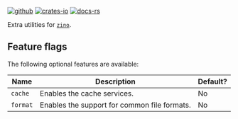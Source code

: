 [![github]](https://github.com/photino/zino)
[![crates-io]](https://crates.io/crates/zino-extra)
[![docs-rs]](https://docs.rs/zino-extra)

[github]: https://img.shields.io/badge/github-8da0cb?labelColor=555555&logo=github
[crates-io]: https://img.shields.io/badge/crates.io-fc8d62?labelColor=555555&logo=rust
[docs-rs]: https://img.shields.io/badge/docs.rs-66c2a5?labelColor=555555&logo=docs.rs

Extra utilities for [`zino`].

## Feature flags

The following optional features are available:

| Name                | Description                                            | Default? |
|---------------------|--------------------------------------------------------|----------|
| `cache`             | Enables the cache services.                            | No       |
| `format`            | Enables the support for common file formats.           | No       |

[`zino`]: https://github.com/photino/zino
